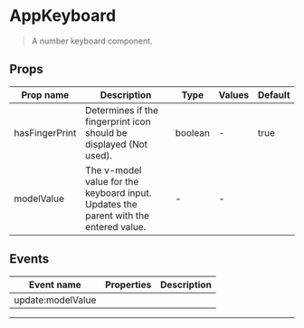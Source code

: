 # AppKeyboard

> A number keyboard component.

## Props

| Prop name      | Description                                                                          | Type    | Values | Default |
| -------------- | ------------------------------------------------------------------------------------ | ------- | ------ | ------- |
| hasFingerPrint | Determines if the fingerprint icon should be displayed (Not used).                   | boolean | -      | true    |
| modelValue     | The v-model value for the keyboard input. Updates the parent with the entered value. | -       | -      |         |

## Events

| Event name        | Properties | Description |
| ----------------- | ---------- | ----------- |
| update:modelValue |            |

---
